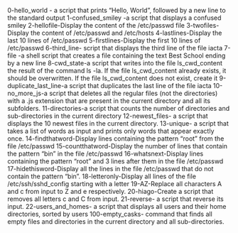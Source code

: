 0-hello_world -  a script that prints “Hello, World”, followed by a new line to the standard output
1-confused_smiley -a script that displays a confused smiley
2-hellofile-Display the content of the /etc/passwd file
3-twofiles-Display the content of /etc/passwd and /etc/hosts
4-lastlines-Display the last 10 lines of /etc/passwd
5-firstlines-Display the first 10 lines of /etc/passwd
6-third_line- script that displays the third line of the file iacta
7-file -a shell script that creates a file containing the text Best School ending by a new line
8-cwd_state-a script that writes into the file ls_cwd_content the result of the command ls -la. If the file ls_cwd_content already exists, it should be overwritten. If the file ls_cwd_content does not exist, create it
9-duplicate_last_line-a script that duplicates the last line of the file iacta
10-no_more_js-a script that deletes all the regular files (not the directories) with a .js extension that are present in the current directory and all its subfolders.
11-directories-a script that counts the number of directories and sub-directories in the current directory
12-newest_files- a script that displays the 10 newest files in the current directory.
13-unique- a script that takes a list of words as input and prints only words that appear exactly once.
14-findthatword-Display lines containing the pattern “root” from the file /etc/passwd
15-countthatword-Display the number of lines that contain the pattern “bin” in the file /etc/passwd
16-whatsnext-Display lines containing the pattern “root” and 3 lines after them in the file /etc/passwd
17-hidethisword-Display all the lines in the file /etc/passwd that do not contain the pattern “bin”.
18-letteronly-Display all lines of the file /etc/ssh/sshd_config starting with a letter
19-AZ-Replace all characters A and c from input to Z and e respectively.
20-hiago-Create a script that removes all letters c and C from input.
21-reverse- a script that reverse its input.
22-users_and_homes- a script that displays all users and their home directories, sorted by users
100-empty_casks- command that finds all empty files and directories in the current directory and all sub-directories.

